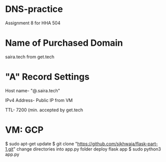 # DNS-practice

Assignment 8 for HHA 504

# Name of Purchased Domain

saira.tech from get.tech

# "A" Record Settings

Host name- "@.saira.tech"

IPv4 Address- Public IP from VM

TTL- 7200 (min. accepted by get.tech

# VM: GCP

$ sudo apt-get update
$ git clone "https://github.com/sjkhwaja/flask-part-1.git"
change directories into app.py folder
deploy flask app $ sudo python3 app.py

